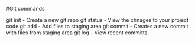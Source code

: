 #Git commands

git init - Create a new git repo
git status - View the chnages to your project code
git add - Add files to staging area
git commit - Creates a new commit with files from staging area
git log - View recent committs